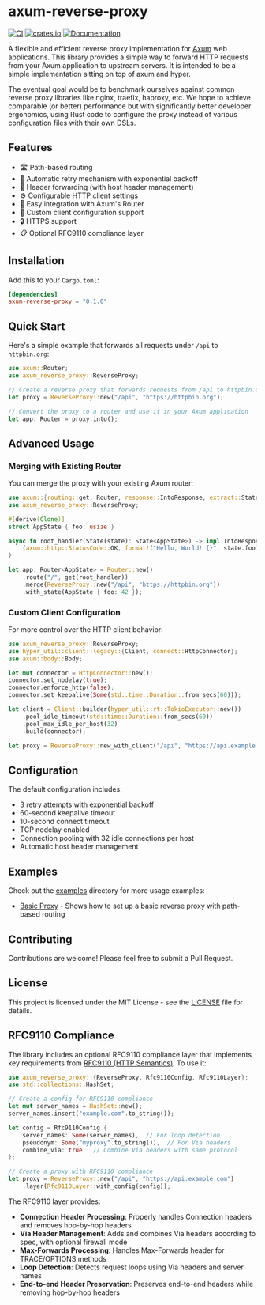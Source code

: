 # axum-reverse-proxy

[![CI](https://github.com/tom-lubenow/axum-reverse-proxy/actions/workflows/ci.yml/badge.svg)](https://github.com/tom-lubenow/axum-reverse-proxy/actions/workflows/ci.yml)
[![crates.io](https://img.shields.io/crates/v/axum-reverse-proxy.svg)](https://crates.io/crates/axum-reverse-proxy)
[![Documentation](https://docs.rs/axum-reverse-proxy/badge.svg)](https://docs.rs/axum-reverse-proxy)

A flexible and efficient reverse proxy implementation for [Axum](https://github.com/tokio-rs/axum) web applications. This library provides a simple way to forward HTTP requests from your Axum application to upstream servers. It is intended to be a simple implementation sitting on top of axum and hyper.

The eventual goal would be to benchmark ourselves against common reverse proxy libraries like nginx, traefix, haproxy, etc. We hope to achieve comparable (or better) performance but with significantly better developer ergonomics, using Rust code to configure the proxy instead of various configuration files with their own DSLs.

## Features

- 🛣️ Path-based routing
- 🔄 Automatic retry mechanism with exponential backoff
- 📨 Header forwarding (with host header management)
- ⚙️ Configurable HTTP client settings
- 🔌 Easy integration with Axum's Router
- 🧰 Custom client configuration support
- 🔒 HTTPS support
- 📋 Optional RFC9110 compliance layer

## Installation

Add this to your `Cargo.toml`:

```toml
[dependencies]
axum-reverse-proxy = "0.1.0"
```

## Quick Start

Here's a simple example that forwards all requests under `/api` to `httpbin.org`:

```rust
use axum::Router;
use axum_reverse_proxy::ReverseProxy;

// Create a reverse proxy that forwards requests from /api to httpbin.org
let proxy = ReverseProxy::new("/api", "https://httpbin.org");

// Convert the proxy to a router and use it in your Axum application
let app: Router = proxy.into();
```

## Advanced Usage

### Merging with Existing Router

You can merge the proxy with your existing Axum router:

```rust
use axum::{routing::get, Router, response::IntoResponse, extract::State};
use axum_reverse_proxy::ReverseProxy;

#[derive(Clone)]
struct AppState { foo: usize }

async fn root_handler(State(state): State<AppState>) -> impl IntoResponse {
    (axum::http::StatusCode::OK, format!("Hello, World! {}", state.foo))
}

let app: Router<AppState> = Router::new()
    .route("/", get(root_handler))
    .merge(ReverseProxy::new("/api", "https://httpbin.org"))
    .with_state(AppState { foo: 42 });
```

### Custom Client Configuration

For more control over the HTTP client behavior:

```rust
use axum_reverse_proxy::ReverseProxy;
use hyper_util::client::legacy::{Client, connect::HttpConnector};
use axum::body::Body;

let mut connector = HttpConnector::new();
connector.set_nodelay(true);
connector.enforce_http(false);
connector.set_keepalive(Some(std::time::Duration::from_secs(60)));

let client = Client::builder(hyper_util::rt::TokioExecutor::new())
    .pool_idle_timeout(std::time::Duration::from_secs(60))
    .pool_max_idle_per_host(32)
    .build(connector);

let proxy = ReverseProxy::new_with_client("/api", "https://api.example.com", client);
```

## Configuration

The default configuration includes:

- 3 retry attempts with exponential backoff
- 60-second keepalive timeout
- 10-second connect timeout
- TCP nodelay enabled
- Connection pooling with 32 idle connections per host
- Automatic host header management

## Examples

Check out the [examples](examples/) directory for more usage examples:

- [Basic Proxy](examples/nested.rs) - Shows how to set up a basic reverse proxy with path-based routing

## Contributing

Contributions are welcome! Please feel free to submit a Pull Request.

## License

This project is licensed under the MIT License - see the [LICENSE](LICENSE) file for details.

## RFC9110 Compliance

The library includes an optional RFC9110 compliance layer that implements key requirements from [RFC9110 (HTTP Semantics)](https://www.rfc-editor.org/rfc/rfc9110.html). To use it:

```rust
use axum_reverse_proxy::{ReverseProxy, Rfc9110Config, Rfc9110Layer};
use std::collections::HashSet;

// Create a config for RFC9110 compliance
let mut server_names = HashSet::new();
server_names.insert("example.com".to_string());

let config = Rfc9110Config {
    server_names: Some(server_names),  // For loop detection
    pseudonym: Some("myproxy".to_string()),  // For Via headers
    combine_via: true,  // Combine Via headers with same protocol
};

// Create a proxy with RFC9110 compliance
let proxy = ReverseProxy::new("/api", "https://api.example.com")
    .layer(Rfc9110Layer::with_config(config));
```

The RFC9110 layer provides:

- **Connection Header Processing**: Properly handles Connection headers and removes hop-by-hop headers
- **Via Header Management**: Adds and combines Via headers according to spec, with optional firewall mode
- **Max-Forwards Processing**: Handles Max-Forwards header for TRACE/OPTIONS methods
- **Loop Detection**: Detects request loops using Via headers and server names
- **End-to-end Header Preservation**: Preserves end-to-end headers while removing hop-by-hop headers
